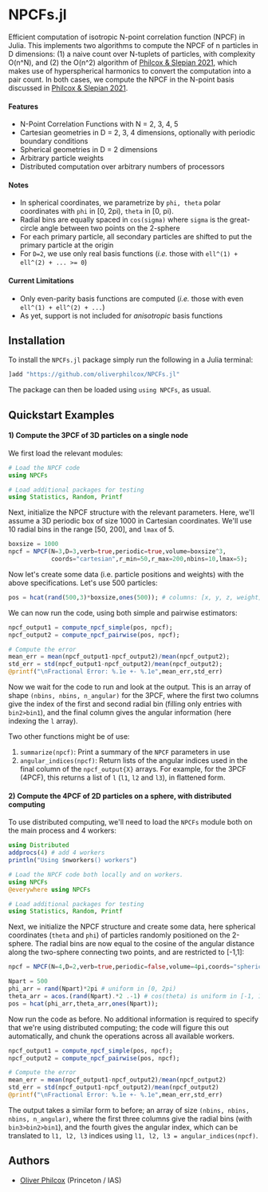 # NPCFs.jl

Efficient computation of isotropic N-point correlation function (NPCF) in Julia. This implements two algorithms to compute the NPCF of n particles in D dimensions: (1) a naive count over N-tuplets of particles, with complexity O(n^N), and (2) the O(n^2) algorithm of [Philcox & Slepian 2021](https://arxiv.org/abs/2106.10278), which makes use of hyperspherical harmonics to convert the computation into a pair count. In both cases, we compute the NPCF in the N-point basis discussed in [Philcox & Slepian 2021](https://arxiv.org/abs/2106.10278).

#### Features
- N-Point Correlation Functions with N = 2, 3, 4, 5
- Cartesian geometries in D = 2, 3, 4 dimensions, optionally with periodic boundary conditions
- Spherical geometries in D = 2 dimensions
- Arbitrary particle weights
- Distributed computation over arbitrary numbers of processors

#### Notes
- In spherical coordinates, we parametrize by `phi, theta` polar coordinates with `phi` in [0, 2pi), `theta` in [0, pi).
- Radial bins are equally spaced in `cos(sigma)` where `sigma` is the great-circle angle between two points on the 2-sphere
- For each primary particle, all secondary particles are shifted to put the primary particle at the origin
- For ```D=2```, we use only real basis functions (*i.e.* those with `ell^(1) + ell^(2) + ... >= 0`)

#### Current Limitations
- Only even-parity basis functions are computed (*i.e.* those with even `ell^(1) + ell^(2) + ...`)
- As yet, support is not included for *anisotropic* basis functions

## Installation

To install the ```NPCFs.jl``` package simply run the following in a Julia terminal:
```julia
]add "https://github.com/oliverphilcox/NPCFs.jl"
```

The package can then be loaded using ```using NPCFs```, as usual.

## Quickstart Examples

#### 1) Compute the 3PCF of 3D particles on a single node

We first load the relevant modules:

```julia
# Load the NPCF code
using NPCFs

# Load additional packages for testing
using Statistics, Random, Printf
```

Next, initialize the NPCF structure with the relevant parameters. Here, we'll assume a 3D periodic box of size 1000 in Cartesian coordinates. We'll use 10 radial bins in the range [50, 200], and `lmax` of 5.

```julia
boxsize = 1000
npcf = NPCF(N=3,D=3,verb=true,periodic=true,volume=boxsize^3,
            coords="cartesian",r_min=50,r_max=200,nbins=10,lmax=5);
```

Now let's create some data (i.e. particle positions and weights) with the above specifications. Let's use 500 particles:

```julia
pos = hcat(rand(500,3)*boxsize,ones(500)); # columns: [x, y, z, weight]
```

We can now run the code, using both simple and pairwise estimators:
```julia
npcf_output1 = compute_npcf_simple(pos, npcf);
npcf_output2 = compute_npcf_pairwise(pos, npcf);

# Compute the error
mean_err = mean(npcf_output1-npcf_output2)/mean(npcf_output2);
std_err = std(npcf_output1-npcf_output2)/mean(npcf_output2);
@printf("\nFractional Error: %.1e +- %.1e",mean_err,std_err)
```

Now we wait for the code to run and look at the output. This is an array of shape `(nbins, nbins, n_angular)` for the 3PCF, where the first two columns give the index of the first and second radial bin (filling only entries with `bin2>bin1`), and the final column gives the angular information (here indexing the `l` array).

Two other functions might be of use:
1. ```summarize(npcf)```: Print a summary of the `NPCF` parameters in use
2. ```angular_indices(npcf)```: Return lists of the angular indices used in the final column of the `npcf_output{X}` arrays. For example, for the 3PCF (4PCF), this returns a list of `l` (`l1`, `l2` and `l3`), in flattened form.

#### 2) Compute the 4PCF of 2D particles on a sphere, with distributed computing

To use distributed computing, we'll need to load the `NPCFs` module both on the main process and 4 workers:
```julia
using Distributed
addprocs(4) # add 4 workers
println("Using $nworkers() workers")

# Load the NPCF code both locally and on workers.
using NPCFs
@everywhere using NPCFs

# Load additional packages for testing
using Statistics, Random, Printf
```

Next, we initialize the NPCF structure and create some data, here spherical coordinates (`theta` and `phi`) of particles randomly positioned on the 2-sphere. The radial bins are now equal to the cosine of the angular distance along the two-sphere connecting two points, and are restricted to [-1,1]:
```julia
npcf = NPCF(N=4,D=2,verb=true,periodic=false,volume=4pi,coords="spherical",r_min=-0.5,r_max=0.5,nbins=10,lmax=2);

Npart = 500
phi_arr = rand(Npart)*2pi # uniform in [0, 2pi)
theta_arr = acos.(rand(Npart).*2 .-1) # cos(theta) is uniform in [-1, 1)
pos = hcat(phi_arr,theta_arr,ones(Npart));
```

Now run the code as before. No additional information is required to specify that we're using distributed computing; the code will figure this out automatically, and chunk the operations across all available workers.
```julia
npcf_output1 = compute_npcf_simple(pos, npcf);
npcf_output2 = compute_npcf_pairwise(pos, npcf);

# Compute the error
mean_err = mean(npcf_output1-npcf_output2)/mean(npcf_output2)
std_err = std(npcf_output1-npcf_output2)/mean(npcf_output2)
@printf("\nFractional Error: %.1e +- %.1e",mean_err,std_err)
```

The output takes a similar form to before; an array of size `(nbins, nbins, nbins, n_angular)`, where the first three columns give the radial bins (with `bin3>bin2>bin1`), and the fourth gives the angular index, which can be translated to `l1, l2, l3` indices using ```l1, l2, l3 = angular_indices(npcf)```.

## Authors
- [Oliver Philcox](mailto:ohep2@cantab.ac.uk) (Princeton / IAS)
